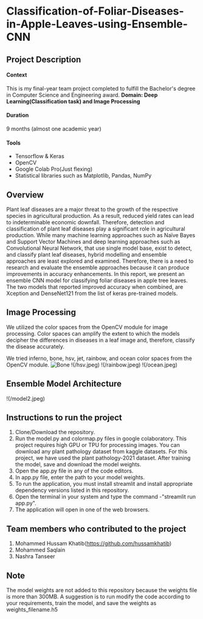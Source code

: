 # Classification-of-Foliar-Diseases-in-Apple-Leaves-using-Ensemble-CNN

## Project Description
#### Context
This is my final-year team project completed to fulfill the Bachelor's degree in Computer Science and Engineering award.
**Domain: Deep Learning(Classification task) and Image Processing**

#### Duration
9 months (almost one academic year)

#### Tools
- Tensorflow & Keras
- OpenCV
- Google Colab Pro(Just flexing)
- Statistical libraries such as Matplotlib, Pandas, NumPy

## Overview
Plant leaf diseases are a major threat to the growth of the respective species in agricultural production. As a result, reduced yield rates can lead to indeterminable economic downfall. Therefore, detection and classification of plant leaf diseases play a significant role in agricultural production. While many machine learning approaches such as Naïve Bayes and Support Vector Machines and deep learning approaches such as Convolutional Neural Network, that use single model base, exist to detect, and classify plant leaf diseases, hybrid modelling and ensemble approaches are least explored and examined. Therefore, there is a need to research and evaluate the ensemble approaches because it can produce improvements in accuracy enhancements. In this report, we present an ensemble CNN model for classifying foliar diseases in apple tree leaves. The two models that reported improved accuracy when combined, are Xception and DenseNet121 from the list of keras pre-trained models.

## Image Processing
We utilized the color spaces from the OpenCV module for image processing. Color spaces can amplify the extent to which the models decipher the differences in diseases in a leaf image and, therefore, classify the disease accurately.

We tried inferno, bone, hsv, jet, rainbow, and ocean color spaces from the OpenCV module.
![Bone](/Classification-of-Foliar-Diseases-in-Apple-Leaves-using-Ensemble-CNN/blob/main/bone.jpeg)
!(/hsv.jpeg)
!(/rainbow.jpeg)
!(/ocean.jpeg)

## Ensemble Model Architecture
!(/model2.jpeg)

## Instructions to run the project
1. Clone/Download the repository.
2. Run the model.py and colormap.py files in google colaboratory. This project requires high GPU or TPU for processing images. You can download any plant pathology dataset from kaggle datasets. For this project, we have used the plant pathology-2021 dataset. After training the model, save and download the model weights.
3. Open the app.py file in any of the code editors.
4. In app.py file, enter the path to your model weights.
4. To run the application, you must install streamlit and install appropriate dependency versions listed in this repository.
5. Open the terminal in your system and type the command -"streamlit run app.py".
6. The application will open in one of the web browsers.

## Team members who contributed to the project
1. Mohammed Hussam Khatib(https://github.com/hussamkhatib)
2. Mohammed Saqlain
3. Nashra Tanseer

## Note
The model weights are not added to this repository because the weights file is more than 300MB. A suggestion is to run modify the code according to your requirements, train the model, and save the weights as weights_filename.h5
